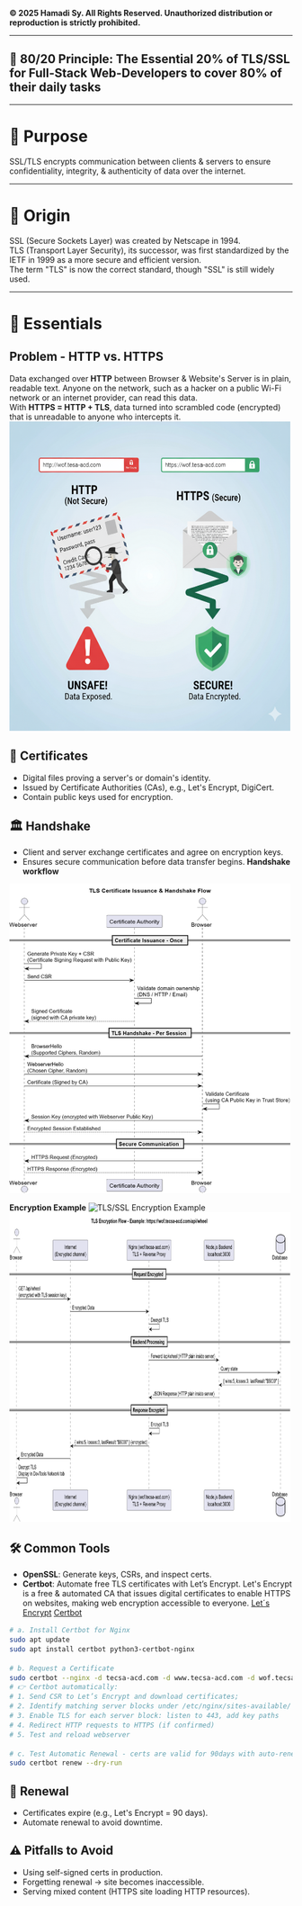 **© 2025 Hamadi Sy. All Rights Reserved. Unauthorized distribution or reproduction is strictly prohibited.**

---

## 🚀 80/20 Principle: The Essential 20% of TLS/SSL for Full-Stack Web-Developers to cover 80% of their daily tasks

---

# 🎯 Purpose
SSL/TLS encrypts communication between clients & servers to ensure confidentiality, integrity, & authenticity of data over the internet.

---

# 🌱 Origin
SSL (Secure Sockets Layer) was created by Netscape in 1994.  
TLS (Transport Layer Security), its successor, was first standardized by the IETF in 1999 as a more secure and efficient version.  
The term "TLS" is now the correct standard, though "SSL" is still widely used.  

---

# 🧠 Essentials

## Problem - HTTP vs. HTTPS
Data exchanged over **HTTP** between Browser &  Website's Server is in plain, readable text. Anyone on the network, such as a hacker on a public Wi-Fi network or an internet provider, can read this data.  
With **HTTPS = HTTP + TLS**, data turned into scrambled code (encrypted) that is unreadable to anyone who intercepts it. 
<img src="./imgs/http-vs-https.png" width="500" height="550" alt="">  

## 🔑 Certificates
- Digital files proving a server's or domain's identity.
- Issued by Certificate Authorities (CAs), e.g., Let's Encrypt, DigiCert.
- Contain public keys used for encryption.

## 🏛️ Handshake
- Client and server exchange certificates and agree on encryption keys.
- Ensures secure communication before data transfer begins.
**Handshake workflow**
<img src="./imgs/TLS-Communication.png" width="500" height="550" alt="">  

**Encryption Example**
![TLS/SSL Encryption Example](imgs/)  
<img src="./imgs/TLS-Encryption-Example.png" width="500" height="550" alt="">  

## 🛠️ Common Tools
- **OpenSSL**: Generate keys, CSRs, and inspect certs.
- **Certbot**: Automate free TLS certificates with Let’s Encrypt.
Let's Encrypt is a free & automated CA that issues digital certificates to enable HTTPS on websites, making web encryption accessible to everyone.
[Let´s Encrypt](https://letsencrypt.org/)
[Certbot](https://certbot.eff.org/instructions)
```bash
# a. Install Certbot for Nginx
sudo apt update
sudo apt install certbot python3-certbot-nginx

# b. Request a Certificate
sudo certbot --nginx -d tecsa-acd.com -d www.tecsa-acd.com -d wof.tecsa-acd.com -d www.wof.tecsa-acd.com
# 👉 Certbot automatically: 
# 1. Send CSR to Let’s Encrypt and download certificates;
# 2. Identify matching server blocks under /etc/nginx/sites-available/
# 3. Enable TLS for each server block: listen to 443, add key paths
# 4. Redirect HTTP requests to HTTPS (if confirmed)
# 5. Test and reload webserver

# c. Test Automatic Renewal - certs are valid for 90days with auto-renewal
sudo certbot renew --dry-run
```

## 📆 Renewal
- Certificates expire (e.g., Let's Encrypt = 90 days).
- Automate renewal to avoid downtime.

## ⚠️ Pitfalls to Avoid
- Using self-signed certs in production.
- Forgetting renewal → site becomes inaccessible.
- Serving mixed content (HTTPS site loading HTTP resources).


